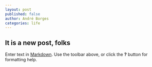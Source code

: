```yaml
---
layout: post
published: false
author: André Borges
categories: life
---
```


## It is a new post, folks

Enter text in [Markdown](http://daringfireball.net/projects/markdown/). Use the toolbar above, or click the **?** button for formatting help.
